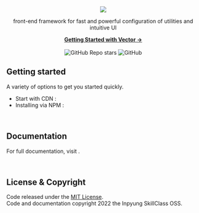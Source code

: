 <div align="center">
  <img src="{{ logo }}">
  
  <p>front-end framework for fast and powerful configuration of utilities and intuitive UI</p>
  <a href="{{ url }}"><strong>Getting Started with Vector  →</strong></a>
  <br>
  <br>
  <img alt="GitHub Repo stars" src="https://img.shields.io/github/stars/demooss/Vector?style=flat-square">
  <img alt="GitHub" src="https://img.shields.io/github/license/demooss/Vector?style=flat-square">
</div>


## Getting started
A variety of options to get you started quickly.
- Start with CDN : 
- Installing via NPM : 


<br>

## Documentation
For full documentation, visit []().

<br>

## License & Copyright
Code released under the [MIT License](https://github.com/SkillClass/Vector/blob/main/LICENSE).<br>
Code and documentation copyright 2022 the Inpyung SkillClass OSS.
